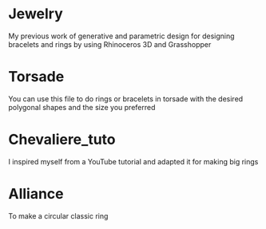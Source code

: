 # Jewelry #
My previous work of generative and parametric design for designing bracelets and rings by using Rhinoceros 3D and Grasshopper


# Torsade #
You can use this file to do rings or bracelets in torsade with the desired polygonal shapes and the size you preferred

# Chevaliere_tuto #
I inspired myself from a YouTube tutorial and adapted it for making big rings

# Alliance #
To make a circular classic ring 
